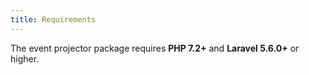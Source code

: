 ```yaml
---
title: Requirements
---
```


The event projector package requires **PHP 7.2+** and **Laravel 5.6.0+** or higher. 
